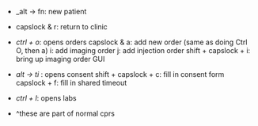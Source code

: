 
* _alt -> fn: new patient
* capslock & r: return to clinic
* _ctrl + o_: opens orders 
	capslock & a: add new order (same as doing Ctrl O, then a)
			   i: add imaging order
			  j: add injection order
	shift + capslock + i: bring up imaging order GUI
* _alt -> ti_ : opens consent
	shift + capslock + c: fill in consent form
			capslock + f: fill in shared timeout
* _ctrl + l_: opens labs


* ^these are part of normal cprs
